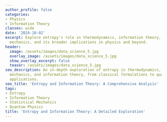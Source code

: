 ```yaml
---
author_profile: false
categories:
- Physics
- Information Theory
classes: wide
date: '2024-10-02'
excerpt: Explore entropy's role in thermodynamics, information theory, and quantum
  mechanics, and its broader implications in physics and beyond.
header:
  image: /assets/images/data_science_5.jpg
  overlay_image: /assets/images/data_science_5.jpg
  show_overlay_excerpt: false
  teaser: /assets/images/data_science_5.jpg
seo_description: An in-depth exploration of entropy in thermodynamics, statistical
  mechanics, and information theory, from classical formulations to quantum mechanics
  applications.
seo_title: 'Entropy and Information Theory: A Comprehensive Analysis'
tags:
- Entropy
- Information Theory
- Statistical Mechanics
- Quantum Physics
title: 'Entropy and Information Theory: A Detailed Exploration'
---
```

